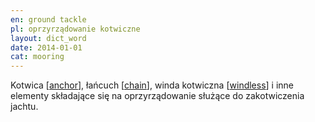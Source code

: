 ```yaml
---
en: ground tackle
pl: oprzyrządowanie kotwiczne
layout: dict_word
date: 2014-01-01
cat: mooring
---
```


Kotwica [[anchor](/dict/a/anchor.html)], łańcuch [[chain](/dict/c/chain.html)], winda kotwiczna [[windless](/dict/w/windless.html)] 
i inne elementy składające się na oprzyrządowanie służące do zakotwiczenia jachtu.